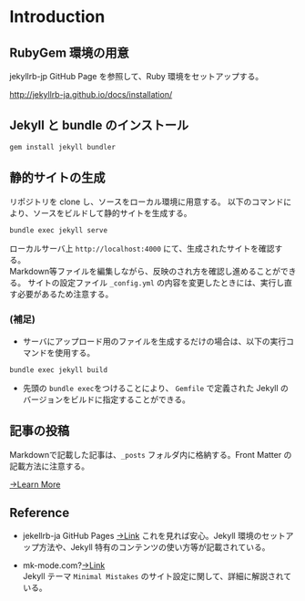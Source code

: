 # Introduction

## RubyGem 環境の用意

jekyllrb-jp GitHub Page を参照して、Ruby 環境をセットアップする。

http://jekyllrb-ja.github.io/docs/installation/

## Jekyll と bundle のインストール

```ruby
gem install jekyll bundler
```

## 静的サイトの生成

リポジトリを clone し、ソースをローカル環境に用意する。
以下のコマンドにより、ソースをビルドして静的サイトを生成する。
```
bundle exec jekyll serve
```
ローカルサーバ上 `http://localhost:4000` にて、生成されたサイトを確認する。  
Markdown等ファイルを編集しながら、反映のされ方を確認し進めることができる。
サイトの設定ファイル `_config.yml` の内容を変更したときには、実行し直す必要があるため注意する。

### (補足)

- サーバにアップロード用のファイルを生成するだけの場合は、以下の実行コマンドを使用する。
```
bundle exec jekyll build
```
- 先頭の `bundle exec`をつけることにより、 `Gemfile` で定義された Jekyll のバージョンをビルドに指定することができる。

## 記事の投稿

Markdownで記載した記事は、`_posts` フォルダ内に格納する。Front Matter の記載方法に注意する。

[→Learn More](https://iihito-kyokai.github.io/sample/introduction/2021/01/07/sample.html)

## Reference

- jekellrb-ja GitHub Pages [→Link](https://jekyllrb-ja.github.io/)
これを見れば安心。Jekyll 環境のセットアップ方法や、Jekyll 特有のコンテンツの使い方等が記載されている。

- mk-mode.com?[→Link](https://www.mk-mode.com/blog/2019/01/27/jekyll-with-minimal-mistakes/)  
Jekyll テーマ `Minimal Mistakes` のサイト設定に関して、詳細に解説されている。
